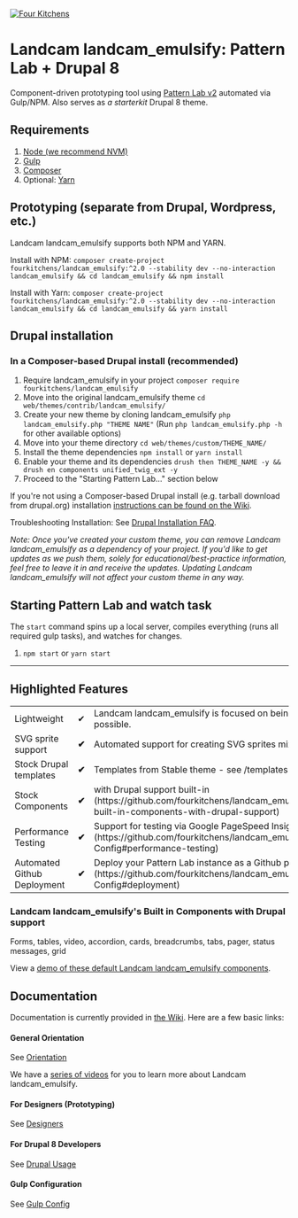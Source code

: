 [![Four Kitchens](https://img.shields.io/badge/4K-Four%20Kitchens-35AA4E.svg)](https://fourkitchens.com/)

# Landcam landcam_emulsify: Pattern Lab + Drupal 8

Component-driven prototyping tool using [Pattern Lab v2](http://patternlab.io/) automated via Gulp/NPM. Also serves as _a starterkit_ Drupal 8 theme.

## Requirements

1.  [Node (we recommend NVM)](https://github.com/creationix/nvm)
2.  [Gulp](http://gulpjs.com/)
3.  [Composer](https://getcomposer.org/)
4.  Optional: [Yarn](https://github.com/yarnpkg/yarn)

## Prototyping (separate from Drupal, Wordpress, etc.)

Landcam landcam_emulsify supports both NPM and YARN.

Install with NPM:
`composer create-project fourkitchens/landcam_emulsify:^2.0 --stability dev --no-interaction landcam_emulsify && cd landcam_emulsify && npm install`

Install with Yarn:
`composer create-project fourkitchens/landcam_emulsify:^2.0 --stability dev --no-interaction landcam_emulsify && cd landcam_emulsify && yarn install`

## Drupal installation

### In a Composer-based Drupal install (recommended)

1. Require landcam_emulsify in your project `composer require fourkitchens/landcam_emulsify`
2. Move into the original landcam_emulsify theme `cd web/themes/contrib/landcam_emulsify/`
3. Create your new theme by cloning landcam_emulsify `php landcam_emulsify.php "THEME NAME"` (Run `php landcam_emulsify.php -h` for other available options)
4. Move into your theme directory `cd web/themes/custom/THEME_NAME/`
5. Install the theme dependencies `npm install` or `yarn install`
6. Enable your theme and its dependencies `drush then THEME_NAME -y && drush en components unified_twig_ext -y`
7. Proceed to the "Starting Pattern Lab…" section below

If you're not using a Composer-based Drupal install (e.g. tarball download from drupal.org) installation [instructions can be found on the Wiki](https://github.com/fourkitchens/landcam_emulsify/wiki/Installation).

Troubleshooting Installation: See [Drupal Installation FAQ](https://github.com/fourkitchens/landcam_emulsify/wiki/Installation#drupal-installation-faq).

_Note: Once you've created your custom theme, you can remove Landcam landcam_emulsify as a dependency of your project. If you'd like to get updates as we push them, solely for educational/best-practice information, feel free to leave it in and receive the updates. Updating Landcam landcam_emulsify will not affect your custom theme in any way._

## Starting Pattern Lab and watch task

The `start` command spins up a local server, compiles everything (runs all required gulp tasks), and watches for changes.

1.  `npm start` or `yarn start`

---

## Highlighted Features

<table><tbody>
<tr><td>Lightweight</td><td>✔</td><td>Landcam landcam_emulsify is focused on being as lightweight as possible.</td></tr>
<tr><td>SVG sprite support </td><td><strong>✔</strong></td><td>Automated support for creating SVG sprites mixins/classes.</td></tr>
<tr><td>Stock Drupal templates </td><td><strong>✔</strong></td><td>Templates from Stable theme - see /templates directory</td></tr>
<tr><td>Stock Components </td><td><strong>✔</strong></td><td>with Drupal support built-in (https://github.com/fourkitchens/landcam_emulsify#landcam_emulsifys-built-in-components-with-drupal-support)</td></tr>
<tr><td>Performance Testing </td><td><strong>✔</strong></td><td>Support for testing via Google PageSpeed Insights and WebPageTest.org (https://github.com/fourkitchens/landcam_emulsify/wiki/Gulp-Config#performance-testing)</td></tr>
<tr><td>Automated Github Deployment </td><td><strong>✔</strong></td><td>Deploy your Pattern Lab instance as a Github page (https://github.com/fourkitchens/landcam_emulsify/wiki/Gulp-Config#deployment)</td></tr>
</tbody></table>

<h3 id="components">Landcam landcam_emulsify's Built in Components with Drupal support</h3>
Forms, tables, video, accordion, cards, breadcrumbs, tabs, pager, status messages, grid

View a [demo of these default Landcam landcam_emulsify components](https://fourkitchens.github.io/landcam_emulsify/pattern-lab/public/).

## Documentation

Documentation is currently provided in [the Wiki](https://github.com/fourkitchens/landcam_emulsify/wiki). Here are a few basic links:

#### General Orientation

See [Orientation](https://github.com/fourkitchens/landcam_emulsify/wiki/Orientation)

We have a [series of videos](https://www.youtube.com/playlist?list=PLO9S6JjNqWsGMQLDfE8Ekt0ryrGa3g4km) for you to learn more about Landcam landcam_emulsify.

#### For Designers (Prototyping)

See [Designers](https://github.com/fourkitchens/landcam_emulsify/wiki/For-Designers)

#### For Drupal 8 Developers

See [Drupal Usage](https://github.com/fourkitchens/landcam_emulsify/wiki/Drupal-Usage)

#### Gulp Configuration

See [Gulp Config](https://github.com/fourkitchens/landcam_emulsify/wiki/Gulp-Config)
